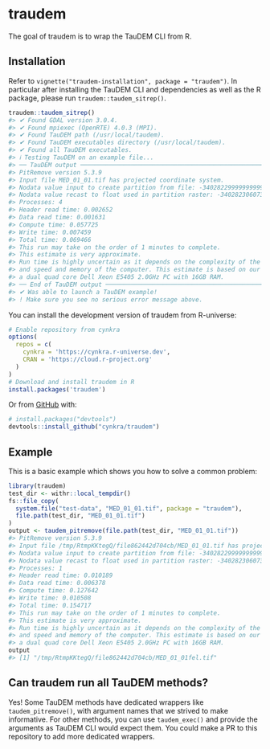 
<!-- README.md is generated from README.Rmd. Please edit that file -->

# traudem

<!-- badges: start -->
<!-- badges: end -->

The goal of traudem is to wrap the TauDEM CLI from R.

## Installation

Refer to `vignette("traudem-installation", package = "traudem")`. In
particular after installing the TauDEM CLI and dependencies as well as
the R package, please run `traudem::taudem_sitrep()`.

``` r
traudem::taudem_sitrep()
#> ✔ Found GDAL version 3.0.4.
#> ✔ Found mpiexec (OpenRTE) 4.0.3 (MPI).
#> ✔ Found TauDEM path (/usr/local/taudem).
#> ✔ Found TauDEM executables directory (/usr/local/taudem).
#> ✔ Found all TauDEM executables.
#> ℹ Testing TauDEM on an example file...
#> ── TauDEM output ───────────────────────────────────────────────────────────────
#> PitRemove version 5.3.9
#> Input file MED_01_01.tif has projected coordinate system.
#> Nodata value input to create partition from file: -340282299999999994960115009090224128000.000000
#> Nodata value recast to float used in partition raster: -340282306073709652508363335590014353408.000000
#> Processes: 4
#> Header read time: 0.002652
#> Data read time: 0.001631
#> Compute time: 0.057725
#> Write time: 0.007459
#> Total time: 0.069466
#> This run may take on the order of 1 minutes to complete.
#> This estimate is very approximate. 
#> Run time is highly uncertain as it depends on the complexity of the input data 
#> and speed and memory of the computer. This estimate is based on our testing on 
#> a dual quad core Dell Xeon E5405 2.0GHz PC with 16GB RAM.
#> ── End of TauDEM output ────────────────────────────────────────────────────────
#> ✔ Was able to launch a TauDEM example!
#> ! Make sure you see no serious error message above.
```

You can install the development version of traudem from R-universe:

``` r
# Enable repository from cynkra
options(
  repos = c(
    cynkra = 'https://cynkra.r-universe.dev',
    CRAN = 'https://cloud.r-project.org'
  )
)
# Download and install traudem in R
install.packages('traudem')
```

Or from [GitHub](https://github.com/) with:

``` r
# install.packages("devtools")
devtools::install_github("cynkra/traudem")
```

## Example

This is a basic example which shows you how to solve a common problem:

``` r
library(traudem)
test_dir <- withr::local_tempdir()
fs::file_copy(
  system.file("test-data", "MED_01_01.tif", package = "traudem"),
  file.path(test_dir, "MED_01_01.tif")
)
output <- taudem_pitremove(file.path(test_dir, "MED_01_01.tif"))
#> PitRemove version 5.3.9
#> Input file /tmp/RtmpKKtegQ/file862442d704cb/MED_01_01.tif has projected coordinate system.
#> Nodata value input to create partition from file: -340282299999999994960115009090224128000.000000
#> Nodata value recast to float used in partition raster: -340282306073709652508363335590014353408.000000
#> Processes: 1
#> Header read time: 0.010189
#> Data read time: 0.006378
#> Compute time: 0.127642
#> Write time: 0.010508
#> Total time: 0.154717
#> This run may take on the order of 1 minutes to complete.
#> This estimate is very approximate. 
#> Run time is highly uncertain as it depends on the complexity of the input data 
#> and speed and memory of the computer. This estimate is based on our testing on 
#> a dual quad core Dell Xeon E5405 2.0GHz PC with 16GB RAM.
output
#> [1] "/tmp/RtmpKKtegQ/file862442d704cb/MED_01_01fel.tif"
```

## Can traudem run all TauDEM methods?

Yes! Some TauDEM methods have dedicated wrappers like
`taudem_pitremove()`, with argument names that we strived to make
informative. For other methods, you can use `taudem_exec()` and provide
the arguments as TauDEM CLI would expect them. You could make a PR to
this repository to add more dedicated wrappers.
